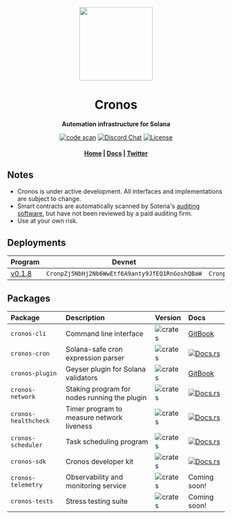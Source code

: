 <div align="center">
  <img height="170" src="https://user-images.githubusercontent.com/8634334/167159164-17b3b09a-ed1e-4768-b405-af9d423192c9.png?raw=true" />

  <h1>Cronos</h1>

  <p>
    <strong>Automation infrastructure for Solana</strong>
  </p>

  <p>
    <a href="https://github.com/cronos-so/cronos/actions/workflows/code-scan.yaml"><img alt="code scan" src="https://github.com/cronos-so/cronos/actions/workflows/code-scan.yaml/badge.svg?branch=main" /></a>
    <a href="https://discord.com/channels/889725689543143425"><img alt="Discord Chat" src="https://img.shields.io/discord/889725689543143425?color=blueviolet" /></a>
    <a href="https://www.gnu.org/licenses/agpl-3.0.en.html"><img alt="License" src="https://img.shields.io/github/license/cronos-so/cronos?color=turquoise" /></a>
  </p>

  <h4>
    <a href="https://cronos.so/">Home</a>
    <span> | </span>
    <a href="https://docs.cronos.so">Docs</a>
    <span> | </span>
    <a href="https://twitter.com/cronos_so">Twitter</a>
  </h4>  
</div>

## Notes

- Cronos is under active development. All interfaces and implementations are subject to change.
- Smart contracts are automatically scanned by Soteria's [auditing software](https://www.soteria.dev/software), but have not been reviewed by a paid auditing firm.
- Use at your own risk.

## Deployments

| Program                                                           | Devnet                                         | Mainnet Beta                                   |
| ----------------------------------------------------------------- | ---------------------------------------------- | ---------------------------------------------- |
| [v0.1.8](https://github.com/cronos-so/cronos/releases/tag/v0.1.8) | `CronpZj5NbHj2Nb6WwEtf6A9anty9JfEQ1RnGoshQBaW` | `CronpZj5NbHj2Nb6WwEtf6A9anty9JfEQ1RnGoshQBaW` |

## Packages

| Package              | Description                                  | Version                                                                  | Docs                                                                                           |
| :------------------- | :------------------------------------------- | :----------------------------------------------------------------------- | :--------------------------------------------------------------------------------------------- |
| `cronos-cli`         | Command line interface                       | ![crates](https://img.shields.io/crates/v/cronos-cli?color=blue)         | [GitBook](https://docs.cronos.so/about/cli)                                                    |
| `cronos-cron`        | Solana-safe cron expression parser           | ![crates](https://img.shields.io/crates/v/cronos-cron?color=blue)        | [![Docs.rs](https://docs.rs/cronos-cron/badge.svg)](https://docs.rs/cronos-cron)               |
| `cronos-plugin`      | Geyser plugin for Solana validators          | ![crates](https://img.shields.io/crates/v/cronos-plugin?color=blue)      | [GitBook](https://docs.cronos.so/about/architecture/bots)                                      |
| `cronos-network`     | Staking program for nodes running the plugin | ![crates](https://img.shields.io/crates/v/cronos-network?color=blue)     | [![Docs.rs](https://docs.rs/cronos-network/badge.svg)](https://docs.rs/cronos-network)         |
| `cronos-healthcheck` | Timer program to measure network liveness    | ![crates](https://img.shields.io/crates/v/cronos-healthcheck?color=blue) | [![Docs.rs](https://docs.rs/cronos-healthcheck/badge.svg)](https://docs.rs/cronos-healthcheck) |
| `cronos-scheduler`   | Task scheduling program                      | ![crates](https://img.shields.io/crates/v/cronos-scheduler?color=blue)   | [![Docs.rs](https://docs.rs/cronos-scheduler/badge.svg)](https://docs.rs/cronos-scheduler)     |
| `cronos-sdk`         | Cronos developer kit                         | ![crates](https://img.shields.io/crates/v/cronos-sdk?color=blue)         | [![Docs.rs](https://docs.rs/cronos-sdk/badge.svg)](https://docs.rs/cronos-sdk)                 |
| `cronos-telemetry`   | Observability and monitoring service         | ![crates](https://img.shields.io/crates/v/cronos-telemetry?color=blue)   | Coming soon!                                                                                   |
| `cronos-tests`       | Stress testing suite                         | ![crates](https://img.shields.io/crates/v/cronos-tests?color=blue)       | Coming soon!                                                                                   |
